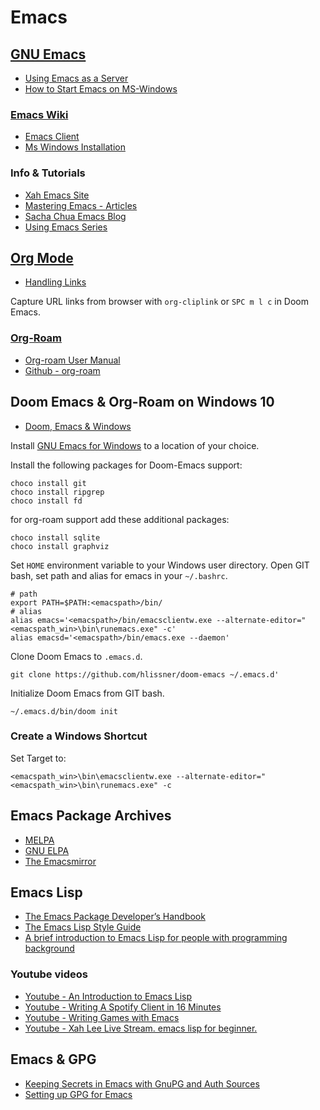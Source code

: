 # Emacs

## [GNU Emacs](https://www.gnu.org/software/emacs/)

- [Using Emacs as a Server](https://www.gnu.org/software/emacs/manual/html_node/emacs/Emacs-Server.html)
- [How to Start Emacs on MS-Windows](https://www.gnu.org/software/emacs/manual/html_node/emacs/Windows-Startup.html)

### [Emacs Wiki](https://www.emacswiki.org)

- [Emacs Client](https://www.emacswiki.org/emacs/EmacsClient)
- [Ms Windows Installation](https://www.emacswiki.org/emacs/MsWindowsInstallation)

### Info & Tutorials

- [Xah Emacs Site](http://ergoemacs.org/)
- [Mastering Emacs - Articles](https://www.masteringemacs.org/all-articles)
- [Sacha Chua Emacs Blog](https://sachachua.com/blog/)
- [Using Emacs Series](https://cestlaz.github.io/stories/emacs/)

## [Org Mode](https://orgmode.org/)

- [Handling Links](https://orgmode.org/manual/Handling-Links.html)

Capture URL links from browser with `org-cliplink` or `SPC m l c` in Doom Emacs.

### [Org-Roam](https://www.orgroam.com/)

- [Org-roam User Manual](https://www.orgroam.com/manual/)
- [Github - org-roam](https://github.com/org-roam/org-roam)

## Doom Emacs & Org-Roam on Windows 10

- [Doom, Emacs & Windows](https://earvingad.github.io/posts/doom_emacs_windows/)

Install [GNU Emacs for Windows](https://www.gnu.org/software/emacs/download.html#windows) to a location of your choice.

Install the following packages for Doom-Emacs support:

```
choco install git
choco install ripgrep
choco install fd
```

for org-roam support add these additional packages:

```
choco install sqlite
choco install graphviz
```

Set `HOME` environment variable to your Windows user directory.
Open GIT bash, set path and alias for emacs in your `~/.bashrc`.

```
# path
export PATH=$PATH:<emacspath>/bin/
# alias
alias emacs='<emacspath>/bin/emacsclientw.exe --alternate-editor="<emacspath_win>\bin\runemacs.exe" -c'
alias emacsd='<emacspath>/bin/emacs.exe --daemon'
```

Clone Doom Emacs to `.emacs.d`.

`git clone https://github.com/hlissner/doom-emacs ~/.emacs.d'`

Initialize Doom Emacs from GIT bash.

`~/.emacs.d/bin/doom init`

### Create a Windows Shortcut

Set Target to:

`<emacspath_win>\bin\emacsclientw.exe --alternate-editor="<emacspath_win>\bin\runemacs.exe" -c`

## Emacs Package Archives

- [MELPA](https://melpa.org)
- [GNU ELPA](http://elpa.gnu.org/)
- [The Emacsmirror](https://emacsmirror.net/)

## Emacs Lisp

- [The Emacs Package Developer’s Handbook](https://github.com/alphapapa/emacs-package-dev-handbook)
- [The Emacs Lisp Style Guide](https://github.com/bbatsov/emacs-lisp-style-guide)
- [A brief introduction to Emacs Lisp for people with programming background](http://lgmoneda.github.io/2017/03/15/elisp-summary.html)

### Youtube videos

- [Youtube - An Introduction to Emacs Lisp](https://www.youtube.com/watch?v=2z-YBsd5snY)
- [Youtube - Writing A Spotify Client in 16 Minutes](https://www.youtube.com/watch?v=XjKtkEMUYGc)
- [Youtube - Writing Games with Emacs](https://www.youtube.com/watch?v=gk39mp8Vy4M)
- [Youtube - Xah Lee Live Stream. emacs lisp for beginner.](https://www.youtube.com/watch?v=1HspB643qdw)

## Emacs & GPG

- [Keeping Secrets in Emacs with GnuPG and Auth Sources](https://www.masteringemacs.org/article/keeping-secrets-in-emacs-gnupg-auth-sources)
- [Setting up GPG for Emacs](https://lars.ingebrigtsen.no/2019/08/26/setting-up-gpg-for-emacs/)
